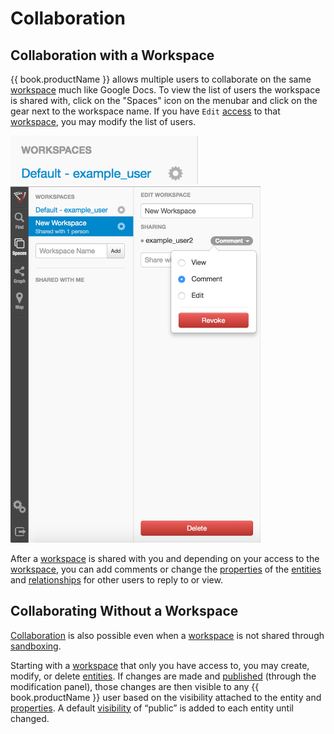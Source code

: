 # Collaboration

## Collaboration with a Workspace

{{ book.productName }} allows multiple users to collaborate on the same [workspace](workspaces.md) much like Google Docs.
To view the list of users the workspace is shared with, click on the "Spaces" icon on the menubar and click on the gear next
 to the workspace name. If you have `Edit` [access](data-access-control.md) to that [workspace](workspaces.md), you may
 modify the list of users.

<img src = images/workspace-name.png width="300">


<img src = images/workspace-collaboration.png width="400">

After a [workspace](workspaces.md) is shared with you and depending on your access to the [workspace](workspaces.md), you
can add comments or change the [properties](properties.md) of the [entities](vertices.md) and [relationships](edges.md)
for other users to reply to or view.


## Collaborating Without a Workspace
[Collaboration](collaboration.md) is also possible even when a [workspace](workspaces.md) is not shared through
[sandboxing](sandboxing-and-publishing.md).


Starting with a [workspace](workspaces.md) that only you have access to, you may create, modify, or delete [entities](vertices.md).
If changes are made and [published](sandboxing-and-publishing.md) (through the modification panel), those changes are then
visible to any {{ book.productName }}  user based on
the visibility attached to the entity and [properties](properties.md). A default [visibility](data-access-control.md)
of “public” is added to each entity until changed.


<!--
TODO:
- typeahead for users
- user list
- changing workspace privileges
- real-time updates
-->
